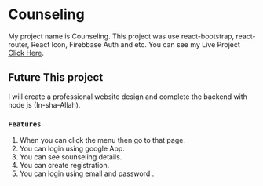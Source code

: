 # Counseling

My project name is Counseling. This project was use react-bootstrap, react-router, React Icon, Firebbase Auth and etc.
You can see my Live Project [Click Here](https://assignment10-by-wptobibur2021.netlify.app/).

## Future This project 

I will create a professional website design and complete the backend with node js (In-sha-Allah).

### `Features`

1. When you can click the menu then go to that page.
2. You can login using google App.
3. You can see sounseling details.
4. You can create registration.
4. You can login using email and password .